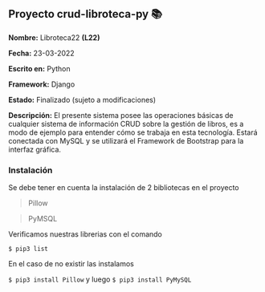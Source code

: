 ## Proyecto crud-libroteca-py 📚

**Nombre:** Libroteca22 **(L22)**

**Fecha:** 23-03-2022

**Escrito en:** Python

**Framework:** Django

**Estado:** Finalizado (sujeto a modificaciones)

**Descripción:** El presente sistema posee las operaciones básicas de cualquier sistema de información CRUD sobre la gestión de libros, es a modo de ejemplo para entender
cómo se trabaja en esta tecnología. Estará conectada con MySQL y se utilizará el Framework de Bootstrap para la interfaz gráfica.

### Instalación

Se debe tener en cuenta la instalación de 2 bibliotecas en el proyecto
>Pillow

>PyMSQL

Verificamos nuestras librerias con el comando

`$ pip3 list`

En el caso de no existir las instalamos

`$ pip3 install Pillow` y luego 
`$ pip3 install PyMySQL`
